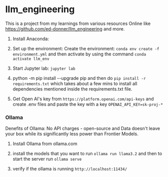 # llm_engineering

This is a project from my learnings from various resources Online like https://github.com/ed-donner/llm_engineering and more.

1. Install Anaconda:

2. Set up the environment: Create the environment: `conda env create -f environment.yml` and then activate by using the command `conda activate llm_env`

3. Start Jupyter lab: `jupyter lab`

4. python -m pip install --upgrade pip and then do `pip install -r requirements.txt` which takes about a few mins to install all dependencies mentioned inside the requirements.txt file. 

5. Get Open AI's key from `https://platform.openai.com/api-keys` and create .env files and paste the key with a key `OPENAI_API_KEY=sk-proj-*`

### Ollama

Denefits of Ollama: No API charges - open-source and Data doesn't leave your box while its significantly less power than Frontier Models.

1. Install Ollama from ollama.com

2. install the models that you want to run `ollama run llama3.2` and then to start the server run `ollama serve`

3. verify if the ollama is running `http://localhost:11434/`
